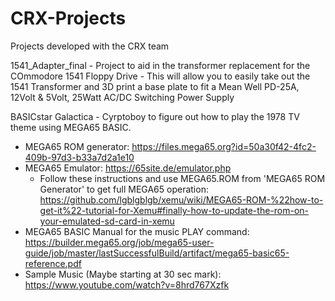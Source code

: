# CRX-Projects
Projects developed with the CRX team


1541_Adapter_final - Project to aid in the transformer replacement for the COmmodore 1541 Floppy Drive - This will allow you to easily take out the 1541 Transformer and 3D print a base plate to fit a Mean Well PD-25A, 12Volt & 5Volt, 25Watt AC/DC Switching Power Supply

BASICstar Galactica - Cyrptoboy to figure out how to play the 1978 TV theme using MEGA65 BASIC.
- MEGA65 ROM generator: https://files.mega65.org?id=50a30f42-4fc2-409b-97d3-b33a7d2a1e10
- MEGA65 Emulator: https://65site.de/emulator.php
  - Follow these instructions and use MEGA65.ROM from 'MEGA65 ROM Generator' to get full MEGA65 operation: https://github.com/lgblgblgb/xemu/wiki/MEGA65-ROM-%22how-to-get-it%22-tutorial-for-Xemu#finally-how-to-update-the-rom-on-your-emulated-sd-card-in-xemu
- MEGA65 BASIC Manual for the music PLAY command: https://builder.mega65.org/job/mega65-user-guide/job/master/lastSuccessfulBuild/artifact/mega65-basic65-reference.pdf
- Sample Music (Maybe starting at 30 sec mark): https://www.youtube.com/watch?v=8hrd767Xzfk
